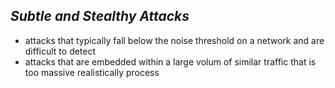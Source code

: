 *Subtle and Stealthy Attacks*
----

- attacks that typically fall below the noise threshold on a network and are difficult to detect
- attacks that are embedded within a large volum of similar traffic that is too massive realistically process

